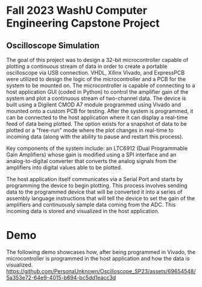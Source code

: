 # Fall 2023 WashU Computer Engineering Capstone Project
## Oscilloscope Simulation
The goal of this project was to design a 32-bit microcontroller capable of plotting a continuous stream of data in order to create a portable oscilloscope via USB connection. VHDL, Xilinx Vivado, and ExpressPCB were utilized to design the logic of the microcontroller and a PCB for the system to be mounted on. The microcontroller is capable of connecting to a host application GUI (coded in Python) to control the amplifier gain of the system and plot a continuous stream of two-channel data. The device is built using a Digilent CMOD A7 module programmed using Vivado and mounted onto a custom PCB for testing. After the system is programmed, it can be connected to the host application where it can display a real-time feed of data being plotted. The option exists for a snapshot of data to be plotted or a "free-run" mode where the plot changes in real-time to incoming data (along with the ability to pause and restart this process).

Key components of the system include: an LTC6912 (Dual Programmable Gain Amplifiers) whose gain is modified using a SPI interface and an analog-to-digital converter that converts the analog signals from the amplifiers into digital values able to be plotted.

The host application itself communicates via a Serial Port and starts by programming the device to begin plotting. This process involves sending data to the programmed device that will be converted it into a series of assembly language instructions that will tell the device to set the gain of the amplifiers and continuously sample data coming from the ADC. This incoming data is stored and visualized in the host application.

# Demo
The following demo showcases how, after being programmed in Vivado, the microcontroller is programmed in the host application and how the data is visualized.
https://github.com/PersonaUnknown/Oscilloscope_SP23/assets/69654548/5a353e72-64e9-4015-b694-bc5dd1eacc3d

